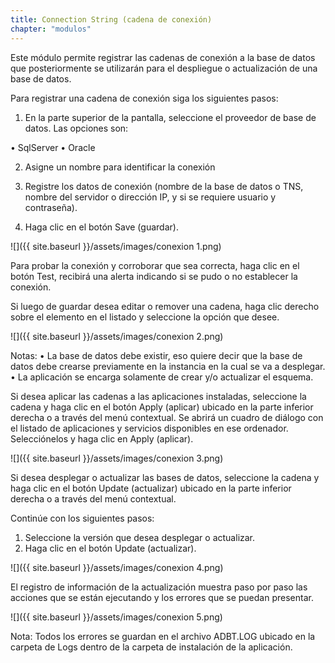 ```yaml
---
title: Connection String (cadena de conexión)
chapter: "modulos"
---
```


Este módulo permite registrar las cadenas de conexión a la base de datos que posteriormente se utilizarán para el despliegue o actualización de una base de datos.

Para registrar una cadena de conexión siga los siguientes pasos:

1.	En la parte superior de la pantalla, seleccione el proveedor de base de datos. Las opciones son:

 •	SqlServer
 •	Oracle

2.	Asigne un nombre para identificar la conexión

3.	Registre los datos de conexión (nombre de la base de datos o TNS, nombre del servidor o dirección IP, y si se requiere usuario y contraseña).

4.	Haga clic en el botón Save (guardar).

![]({{ site.baseurl }}/assets/images/conexion 1.png)

Para probar la conexión y corroborar que sea correcta, haga clic en el botón Test, recibirá una alerta indicando si se pudo o no establecer la conexión.

Si luego de guardar desea editar o remover una cadena, haga clic derecho sobre el elemento en el listado y seleccione la opción que desee.

![]({{ site.baseurl }}/assets/images/conexion 2.png)

Notas:
 •	La base de datos debe existir, eso quiere decir que la base de datos debe crearse previamente en la instancia en la cual se va a desplegar.
 •	La aplicación se encarga solamente de crear y/o actualizar el esquema.

Si desea aplicar las cadenas a las aplicaciones instaladas, seleccione la cadena y haga clic en el botón Apply (aplicar) ubicado en la parte inferior derecha o a través del menú contextual. Se abrirá un cuadro de diálogo con el listado de aplicaciones y servicios disponibles en ese ordenador. Selecciónelos y haga clic en Apply (aplicar).

![]({{ site.baseurl }}/assets/images/conexion 3.png)

Si desea desplegar o actualizar las bases de datos, seleccione la cadena y haga clic en el botón Update (actualizar) ubicado en la parte inferior derecha o a través del menú contextual.

Continúe con los siguientes pasos:

1.	Seleccione la versión que desea desplegar o actualizar.
2.	Haga clic en el botón Update (actualizar).

![]({{ site.baseurl }}/assets/images/conexion 4.png)

El registro de información de la actualización muestra paso por paso las acciones que se están ejecutando y los errores que se puedan presentar.

![]({{ site.baseurl }}/assets/images/conexion 5.png)

Nota: Todos los errores se guardan en el archivo ADBT.LOG ubicado en la carpeta de Logs dentro de la carpeta de instalación de la aplicación.
